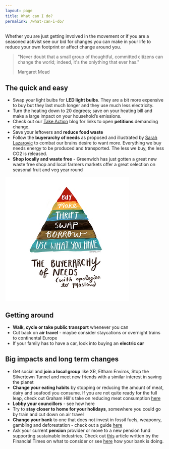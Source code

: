 ```yaml
---
layout: page
title: What can I do?
permalink: /what-can-i-do/
---
```


Whether you are just getting involved in the movement or if you are a seasoned activist see our bid for changes you can make in your life to reduce your own footprint or affect change around you.

> "Never doubt that a small group of thoughtful, committed citizens can change the world;
> indeed, it's the onlything that ever has."
>
> Margaret Mead

## The quick and easy

* Swap your light bulbs for **LED light bulbs**. They are a bit more expensive to buy but they last much longer and they use much less electricity.
* Turn the heating down to 20 degrees; save on your heating bill and make a large impact on your household’s emissions.
* Check out our [Take Action](/blog) blog for links to open **petitions** demanding change.
* Save your leftovers and **reduce food waste** 
* Follow the **buyerarchy of needs** as proposed and illustrated by [Sarah Lazarovic](https://www.sarahl.com/) to combat our brains desire to want more. Everything we buy needs energy to be produced and transported. The less we buy, the less CO2 is released.​
* **Shop locally and waste free** - Greenwich has just gotten a great new waste free shop and local farmers markets offer a great selection on seasonal fruit and veg year round

![Buyerarchy of needs](/assets/img/buyerarchy_of_needs.webp)

## Getting around

* **Walk, cycle or take public transport** whenever you can
* Cut back on **air travel** - maybe consider staycations or overnight trains to continental Europe 
* If your family has to have a car, look into buying an **electric car**

## Big impacts and long term changes

* Get social and **join a local group** like XR, Eltham Enviros​, Stop the Silvertown Tunnel and meet new friends with a similar interest in saving the planet
* **Change your eating habits** by stopping or reducing the amount of meat, dairy and seafood you consume. If you are not quite ready for the full leap, check out Graham Hill's take on reducing meat consumption [here](https://www.youtube.com/watch?v=aUJD3sGppUo)
* **Lobby your councillors** - see how here
* Try to **stay closer to home for your holidays**, somewhere you could go by train and cut down on air travel 
* **Change your bank** to one that does not invest in fossil fuels, weaponry, gambling and deforestation - check out a guide [here](https://good-with-money.com/2023/09/14/top-6-ethical-current-accounts/)
* Ask your current **pension** provider or move to a new pension fund supporting sustainable industries. Check out [this](https://www.ft.com/greenpensions) article written by the Financial Times on what to consider or see [here](https://www.switchit.green/) how your bank is doing.
